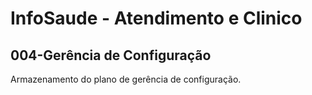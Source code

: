 # InfoSaude - Atendimento e Clinico

## 004-Gerência de Configuração

Armazenamento do plano de gerência de configuração.
